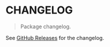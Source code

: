 # CHANGELOG

> Package changelog.

See [GitHub Releases](https://github.com/stdlib-js/math-base-special-cflipsignf/releases) for the changelog.
